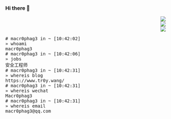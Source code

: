 ### Hi there 👋
<div align="right" style="display:inline">

<div align="right" style="display:block"><img src="https://github-readme-stats.vercel.app/api?username=Macr0phag3&show_icons=true&theme=radical&hide_title=true"></div>

<div align="right" style="display:block"><img src="https://img.shields.io/badge/Language-Python-brightgreen?style=flat&logo=c%2b%2b" /></div>
<div align="right" style="display:block"><img src="https://img.shields.io/badge/Platform-Linux-brightgreen?style=flat&logo=red%20hat" /></div>
</div>


<pre>
# macr0phag3 in ~ [10:42:02]
» whoami
macr0phag3
# macr0phag3 in ~ [10:42:06]
» jobs
安全工程师
# macr0phag3 in ~ [10:42:31]
» whereis blog
https://www.tr0y.wang/
# macr0phag3 in ~ [10:42:31]
» whereis wechat
Macr0phag3
# macr0phag3 in ~ [10:42:31]
» whereis email
macr0phag3@qq.com
</pre>
